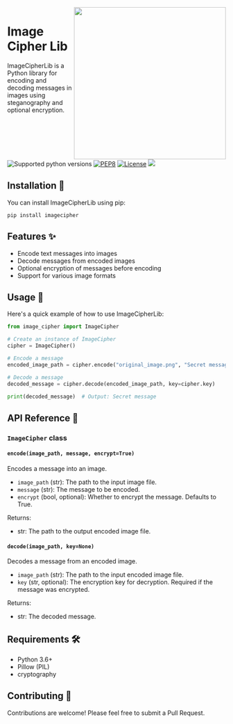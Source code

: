 
<img align='right' src="https://github.com/user-attachments/assets/79b7dc25-55c2-4fc1-84fc-551a73d37c7d" height=350px>



# Image Cipher Lib

ImageCipherLib is a Python library for encoding and decoding messages in images using steganography and optional encryption.  
![Supported python versions](https://img.shields.io/badge/python-3.8%20%7C%203.9%20%7C%203.10%20%7C%203.11-blue)
[![PEP8](https://img.shields.io/badge/code%20style-pep8-black.svg)](https://www.python.org/dev/peps/pep-0008/)
[![License](https://img.shields.io/badge/License-MIT%202.0-blue.svg)](LICENSE)
<img src='https://img.shields.io/github/stars/samadpls/ImageCipherLib?color=red&label=stars&logoColor=black&style=social'>
## Installation 🚀

You can install ImageCipherLib using pip:

```
pip install imagecipher
```

## Features ✨

- Encode text messages into images
- Decode messages from encoded images
- Optional encryption of messages before encoding
- Support for various image formats

## Usage 📝

Here's a quick example of how to use ImageCipherLib:

```python
from image_cipher import ImageCipher

# Create an instance of ImageCipher
cipher = ImageCipher()

# Encode a message
encoded_image_path = cipher.encode("original_image.png", "Secret message", encrypt=True)

# Decode a message
decoded_message = cipher.decode(encoded_image_path, key=cipher.key)

print(decoded_message)  # Output: Secret message
```

## API Reference 📘

### `ImageCipher` class

#### `encode(image_path, message, encrypt=True)`

Encodes a message into an image.

- `image_path` (str): The path to the input image file.
- `message` (str): The message to be encoded.
- `encrypt` (bool, optional): Whether to encrypt the message. Defaults to True.

Returns:
- str: The path to the output encoded image file.

#### `decode(image_path, key=None)`

Decodes a message from an encoded image.

- `image_path` (str): The path to the input encoded image file.
- `key` (str, optional): The encryption key for decryption. Required if the message was encrypted.

Returns:
- str: The decoded message.

## Requirements 🛠️

- Python 3.6+
- Pillow (PIL)
- cryptography

## Contributing 🙌

Contributions are welcome! Please feel free to submit a Pull Request.
